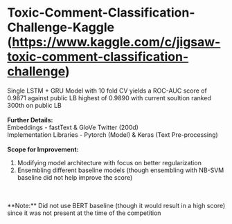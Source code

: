 # Toxic-Comment-Classification-Challenge-Kaggle (https://www.kaggle.com/c/jigsaw-toxic-comment-classification-challenge)

Single LSTM + GRU Model with 10 fold CV yields a ROC-AUC score of 0.9871 against public LB highest of 0.9890 with current soultion ranked 300th on public LB <br />
<br />
**Further Details:** <br />
Embeddings - fastText & GloVe Twitter (200d) <br />
Implementation Libraries - Pytorch (Model) & Keras (Text Pre-processing) <br />
<br />
**Scope for Improvement:** <br />
1. Modifying model architecture with focus on better regularization
2. Ensembling different baseline models (though ensembling with NB-SVM baseline did not help improve the score) <br />
<br />
<br />
**Note:**
Did not use BERT baseline (though it would result in a high score) since it was not present at the time of the competition
